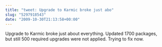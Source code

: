 ```yaml
---
title: "tweet: Upgrade to Karmic broke just abo"
slug: "5297918543"
date: "2009-10-30T21:13:58+00:00"
---
```

Upgrade to Karmic broke just about everything.  Updated 1700 packages, but still 500 required upgrades were not applied. Trying to fix now.